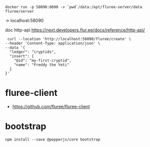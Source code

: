 
```
docker run -p 58090:8090 -v `pwd`/data:/opt/fluree-server/data fluree/server
```
 -> localhost:58090

doc http-api https://next.developers.flur.ee/docs/reference/http-api/


```
 curl --location 'http://localhost:58090/fluree/create' \
--header 'Content-Type: application/json' \
--data '{
  "ledger": "cryptids",
  "insert": {
    "@id": "my-first-cryptid",
    "name": "Freddy the Yeti"
  }
}'
```

# fluree-client
- https://github.com/fluree/fluree-client

# bootstrap
```
npm install --save @popperjs/core bootstrap
```